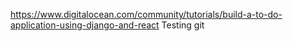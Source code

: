 https://www.digitalocean.com/community/tutorials/build-a-to-do-application-using-django-and-react
Testing git